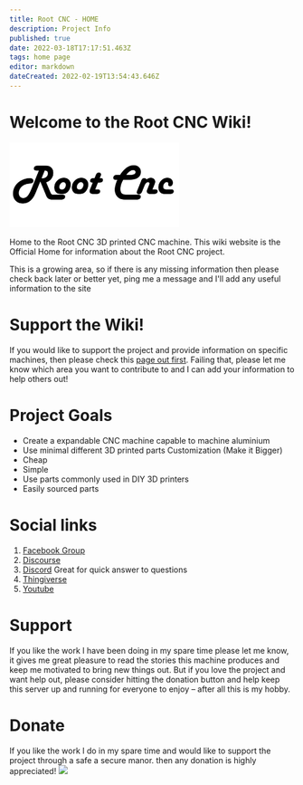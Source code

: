 ```yaml
---
title: Root CNC - HOME
description: Project Info
published: true
date: 2022-03-18T17:17:51.463Z
tags: home page
editor: markdown
dateCreated: 2022-02-19T13:54:43.646Z
---
```


# Welcome to the Root CNC Wiki! 

<img src="https://raw.githubusercontent.com/RootCNC/Wiki/main/Root-CNC/RootCNC.svg" width="300">

Home to the Root CNC 3D printed CNC machine. This wiki website is the Official Home for information about the Root CNC project.

This is a growing area, so if there is any missing information then please check back later or better yet, ping me a message and I'll add any useful information to the site

# Support the Wiki!
If you would like to support the project and provide information on specific machines, then please check this [page out first](https://wiki.rootcnc.com/en/Root-CNC/Contribute). Failing that, please let me know which area you want to contribute to and I can add your information to help others out!

# Project Goals

 - Create a expandable CNC machine capable to machine aluminium
 - Use minimal different 3D printed parts Customization (Make it Bigger)
 - Cheap
 - Simple
 - Use parts commonly used in DIY 3D printers 
 - Easily sourced parts

# Social links
 1. [Facebook Group](https://www.facebook.com/groups/rootcnc/) 
 2. [Discourse](https://rootcnc.discourse.group/) 
 3. [Discord](https://discord.gg/93Ue5SwthW) Great for quick answer to questions
 4. [Thingiverse](https://www.thingiverse.com/sailorpete/designs) 
 5. [Youtube](https://www.youtube.com/c/sailorpete12/)
 
# Support
If you like the work I have been doing in my spare time please let me know, it gives me great pleasure to read the stories this machine produces and keep me motivated to bring new things out. But if you love the project and want help out, please consider hitting the donation button and help keep this server up and running for everyone to enjoy – after all this is my hobby.

# Donate
If you like the work I do in my spare time and would like to support the project through a safe a secure manor. then any donation is highly appreciated! 
<a href="https://www.paypal.com/donate/?token=hqiWTZzRjPoSD6y29qApQHIQAmasqyxwpxpxW_jy6lSwWd6zQCEe-nb9gYXRM1LhIBpC6ZaSmNADjOjm&locale.x=EN_US"><img src="https://www.paypalobjects.com/webstatic/en_US/btn/btn_donate_pp_142x27.png" width="150"></a>